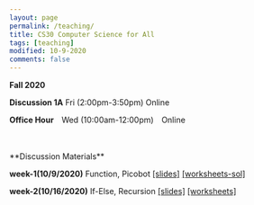```yaml
---
layout: page
permalink: /teaching/
title: CS30 Computer Science for All
tags: [teaching]
modified: 10-9-2020
comments: false
---
```


**Fall 2020**

**Discussion 1A** Fri (2:00pm-3:50pm) Online

**Office Hour** Wed (10:00am-12:00pm) Online

<br>
<br>
**Discussion Materials**
<br>

**week-1(10/9/2020)** Function, Picobot  <a href="{{ site.url }}/files/f-w1.pdf" target="_blank">[slides]</a> <a href="{{ site.url }}/files/f-w1-ws-sol.py" target="_blank">[worksheets-sol]</a> 
<br>

**week-2(10/16/2020)** If-Else, Recursion  <a href="{{ site.url }}/files/f-w2.pdf" target="_blank">[slides]</a> <a href="{{ site.url }}/files/f-w2-ws.py" target="_blank">[worksheets]</a> 
<br>

<!-- **Spring 2020**

	CS32 Introduction to Computer Science II  

**Discussion 1J (2:00pm-3:50pm)** Online

**Office Hour** Wed (4:30pm-6:30pm), Fri (8:30am-9:30am, 4:00pm-5:00pm)

## Discussion Slides

**week-1(4/3/2020)** Skipped 
<br>

**week-2(4/10/2020)** Dynamic Memory Allocation, Copy Constructor, Assignment Operator <a href="{{ site.url }}/files/s-w2.pdf" target="_blank">[slides]</a> <a href="{{ site.url }}/files/s-w2-ws.pdf" target="_blank">[worksheets]</a> 
<br>

**week-3(4/17/2020)** Linked Lists <a href="{{ site.url }}/files/s-w3.pdf" target="_blank">[slides]</a> <a href="{{ site.url }}/files/s-w3-ws.pdf" target="_blank">[worksheets]</a> 
<br>

**week-4(4/24/2020)** Stack & Queue <a href="{{ site.url }}/files/s-w4.pdf" target="_blank">[slides]</a> <a href="{{ site.url }}/files/s-w4-ws.pdf" target="_blank">[worksheets]</a> 
<br>

**week-5(5/1/2020)** Inheritance, Polymorphism <a href="{{ site.url }}/files/s-w5.pdf" target="_blank">[slides]</a> <a href="{{ site.url }}/files/s-w5-ws.pdf" target="_blank">[worksheets]</a> 
<br>

**week-6(5/8/2020)** Recursion <a href="{{ site.url }}/files/s-w6.pdf" target="_blank">[slides]</a> <a href="{{ site.url }}/files/s-w6-ws.pdf" target="_blank">[worksheets]</a> 
<br>

**week-7(5/15/2020)** Template, STL <a href="{{ site.url }}/files/s-w7.pdf" target="_blank">[slides]</a> <a href="{{ site.url }}/files/s-w7-ws.pdf" target="_blank">[worksheets]</a> 
<br>

**week-8(5/22/2020)** Big-O, Sorting <a href="{{ site.url }}/files/s-w8.pdf" target="_blank">[slides]</a> <a href="{{ site.url }}/files/s-w8-ws.pdf" target="_blank">[worksheets]</a> 
<br>

**week-9(5/29/2020)** Hash Table, Tree, Binary Search Tree <a href="{{ site.url }}/files/s-w9.pdf" target="_blank">[slides]</a> <a href="{{ site.url }}/files/s-w9-ws.pdf" target="_blank">[worksheets]</a> 
<br>

**week-10(6/5/2020)** Heap, Priority Queue, Final Review<a href="{{ site.url }}/files/s-w10.pdf" target="_blank">[slides]</a> <a href="https://docs.google.com/document/d/1W9DfRq1Vc3FLDpkI7lReO6yy2_gjBqioWVib5ZCgAc4/edit" target="_blank">[worksheets]</a> 
<br>
<br> -->


<!--


* Winter 2020

**Discussion 2E (2:00pm-3:50pm)** Boelter Hall 5422

**Office Hour** Wed (9:30am-10:30am, 4:30pm-6:30pm), Boelter Hall 3256S



## Discussion Slides

**week-1(1/10/2020)** Lecture by Professor 
<br>

**week-2(1/17/2020)** Dynamic memory allocation, copy constructor, assignment operator <a href="{{ site.url }}/files/w2.pdf" target="_blank">[slides]</a> <a href="{{ site.url }}/files/w2-ws.pdf" target="_blank">[worksheets]</a> <a href="{{ site.url }}/files/w2-ws-sol.pdf" target="_blank">[solution]</a>
<br>

**week-3(1/24/2020)** Lecture by Professor
<br>

**week-4(1/31/2020)** Linked Lists, Stack & Queue <a href="{{ site.url }}/files/w4.pdf" target="_blank">[slides]</a> <a href="{{ site.url }}/files/w4-ws.pdf" target="_blank">[worksheets]</a> <a href="{{ site.url }}/files/w4-ws-sol.pdf" target="_blank">[solution]</a>
<br>

**week-5(2/7/2020)**  Lecture by Professor <a href="{{ site.url }}/files/w5-ws.pdf" target="_blank">[worksheets]</a> <a href="{{ site.url }}/files/w5-ws-sol.pdf" target="_blank">[solution]</a> 
<br>

**week-6(2/14/2020)** Inheritance, Polymorphism, Recursion, Template and STL <a href="{{ site.url }}/files/w6.pdf" target="_blank">[slides]</a> <a href="{{ site.url }}/files/w6-ws.pdf" target="_blank">[worksheets]</a> <a href="{{ site.url }}/files/w6-ws-sol.pdf" target="_blank">[solution]</a>
<br>

**week-7(2/21/2020)** STL, Big-O and Sorting <a href="{{ site.url }}/files/w7.pdf" target="_blank">[slides]</a> <a href="{{ site.url }}/files/w7-ws.pdf" target="_blank">[worksheets]</a> <a href="{{ site.url }}/files/w7-ws-sol.pdf" target="_blank">[solution]</a>
<br>

**week-8(2/28/2020)**  Hash Table <a href="{{ site.url }}/files/w8.pdf" target="_blank">[slides]</a> <a href="{{ site.url }}/files/w8-ws.pdf" target="_blank">[worksheets]</a> <a href="{{ site.url }}/files/w8-ws-sol.pdf" target="_blank">[solution]</a>
<br>

**week-9(3/6/2020)**  Tree, Binary Search Tree <a href="{{ site.url }}/files/w9.pdf" target="_blank">[slides]</a> <a href="{{ site.url }}/files/w9-ws.pdf" target="_blank">[worksheets]</a> <a href="{{ site.url }}/files/w9-ws-sol.pdf" target="_blank">[solution]</a>
<br>

**week-10(3/13/2020)** Final Review
<br>

-->
